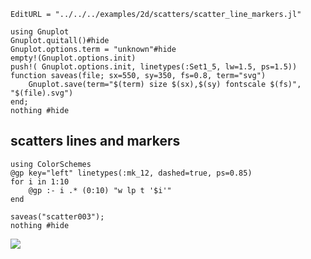 ```@meta
EditURL = "../../../examples/2d/scatters/scatter_line_markers.jl"
```

````@example scatter_line_markers
using Gnuplot
Gnuplot.quitall()#hide
Gnuplot.options.term = "unknown"#hide
empty!(Gnuplot.options.init)
push!( Gnuplot.options.init, linetypes(:Set1_5, lw=1.5, ps=1.5))
function saveas(file; sx=550, sy=350, fs=0.8, term="svg")
    Gnuplot.save(term="$(term) size $(sx),$(sy) fontscale $(fs)", "$(file).svg")
end;
nothing #hide
````

## scatters lines and markers

````@example scatter_line_markers
using ColorSchemes
@gp key="left" linetypes(:mk_12, dashed=true, ps=0.85)
for i in 1:10
    @gp :- i .* (0:10) "w lp t '$i'"
end
````

````@example scatter_line_markers
saveas("scatter003");
nothing #hide
````

![](scatter003.svg)

